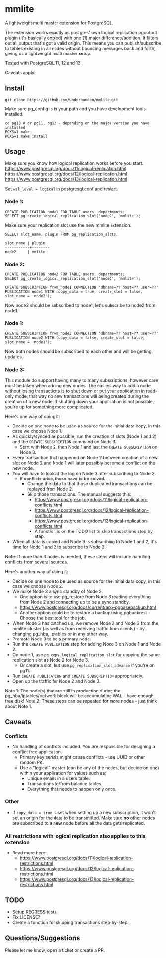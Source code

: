 # mmlite
A lightweight multi master extension for PostgreSQL.

The extension works exactly as postgres' own logical replication pgoutput plugin (it's basically copied) with one (1) major difference/addition. It filters out all output that's got a valid origin. This means you can publish/subscribe to tables existing in all nodes without bouncing messages back and forth, giving us a lightweight multi master setup.

Tested with PostgreSQL 11, 12 and 13.

Caveats apply!

## Install
    git clone https://github.com/Underhunden/mmlite.git

Make sure pg_config is in your path and you have development tools installed.

    cd pg13 # or pg11, pg12 - depending on the major version you have installed
    PGXS=1 make
    PGXS=1 make install

## Usage

Make sure you know how logical replication works before you start.\
https://www.postgresql.org/docs/11/logical-replication.html
https://www.postgresql.org/docs/12/logical-replication.html
https://www.postgresql.org/docs/13/logical-replication.html

Set `wal_level = logical` in postgresql.conf and restart.

### Node 1:

    CREATE PUBLICATION node1 FOR TABLE users, departments;
    SELECT pg_create_logical_replication_slot('node2', 'mmlite');

Make sure your replication slot use the new mmlite extension.

    SELECT slot_name, plugin FROM pg_replication_slots;

    slot_name | plugin
    -----------+--------
    node2     | mmlite

### Node 2:

    CREATE PUBLICATION node2 FOR TABLE users, departments;
    SELECT pg_create_logical_replication_slot('node1', 'mmlite');

    CREATE SUBSCRIPTION from_node1 CONNECTION 'dbname=?? host=?? user=??' PUBLICATION node1 WITH (copy_data = true, create_slot = false, slot_name = 'node2');

Now node2 should be subscribed to node1, let's subscribe to node2 from node1.

### Node 1:

    CREATE SUBSCRIPTION from_node2 CONNECTION 'dbname=?? host=?? user=??' PUBLICATION node2 WITH (copy_data = false, create_slot = false, slot_name = 'node1');

Now both nodes should be subscribed to each other and will be getting updates.

### Node 3:

This module do support having many to many subscriptions, however care must be taken when adding new nodes. The easiest way to add a node without losing transactions is to shut down or put your application in read-only mode, that way no new transactions will being created during the creation of a new node. If shutting down your application is not possible, you're up for something more complicated.

Here's one way of doing it:
* Decide on one node to be used as source for the initial data copy, in this case we choose Node 1.
* As quickly/synced as possible, run the creation of slots (Node 1 and 2) and the `CREATE SUBSCRIPTION` command on Node 3.
  * Start with Node 2, then Node 1 and last the `CREATE SUBSCRIPTION` on Node 3.
* Every transaction that happened on Node 2 between creation of a new slot on Node 2 and Node 1 will later possibly become a conflict on the new node.
* You will have to look at the log on Node 3 after subscribing to Node 2.
  * If conflicts arise, those have to be solved.
    * Change the data to that those duplicated transactions can be replayed from Node 2.
    * Skip those transactions. The manual suggests this:
	  * https://www.postgresql.org/docs/11/logical-replication-conflicts.html
	  * https://www.postgresql.org/docs/12/logical-replication-conflicts.html
	  * https://www.postgresql.org/docs/13/logical-replication-conflicts.html
	  * A function is on the TODO list to skip transactions step by step.
* When all data is copied and Node 3 is subscribing to Node 1 and 2, it's time for Node 1 and 2 to subscribe to Node 3.

Note: If more than 3 nodes is needed, these steps will include handling conflicts from several sources.

Here's another way of doing it:
* Decide on one node to be used as source for the initial data copy, in this case we choose Node 2.
* We make Node 3 a sync standby of Node 2.
  * One option is to use pg_restore from Node 3 reading everything from Node 2 and connecting up to be a sync standby.
  * https://www.postgresql.org/docs/current/app-pgbasebackup.html
  * Another option could be to restore a backup using pgbackrest - Choose the best tool for the job.
* When Node 3 has catched up, we remove Node 2 and Node 3 from the mmlite cluster (as well as from receiving traffic from clients) - by changing pg_hba, iptables or in any other way.
* Promote Node 3 to be a primary node.
* Run the `CREATE PUBLICATION` step for adding Node 3 on Node 1 and Node 2.
* On node 1, use `pg_copy_logical_replication_slot` for copying the same replication slot as Node 2 for Node 3.
  * Or create a slot, but use `pg_replication_slot_advance` if you're on pg11.
* Run `CREATE PUBLICATION` and `CREATE SUBSCRIPTION` appropriately.
* Open up the traffic for Node 2 and Node 3.

Note 1: The node(s) that are still in production during the pg_hba/iptables/network block will be accumulating WAL - have enough free disk!
Note 2: These steps can be repeated for more nodes - just think about Note 1.

## Caveats
### Conflicts
* No handling of conflicts included. You are responsible for designing a conflict free application.
  * Primary key serials might cause conflicts - use UUID or other random PK.
  * Use a "logical" master (can be any of the nodes, but decide on one) within your application for values such as:
    * Unique emails in a users table.
    * Transactions to/from balance tables.
    * Everything that needs to happen only once.
### Other
* If `copy_data = true` is set when setting up a new subscription, it won't set an origin for the data to be transmitted. Make sure **no** other nodes are subscribed to a **new** node before all the data gets replicated.
### All restrictions with logical replication also applies to this extension
* Read more here:
  * https://www.postgresql.org/docs/11/logical-replication-restrictions.html
  * https://www.postgresql.org/docs/12/logical-replication-restrictions.html
  * https://www.postgresql.org/docs/13/logical-replication-restrictions.html

## TODO
* Setup REGRESS tests.
* Fix LICENSE?
* Create a function for skipping transactions step-by-step.

## Questions/Suggestions
Please let me know, open a ticket or create a PR.
